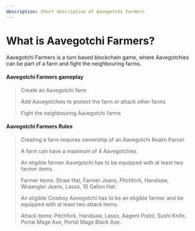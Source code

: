 ```yaml
---
description: Short description of Aavegotchi Farmers
---
```


# What is Aavegotchi Farmers?

Aavegotchi Farmers is a turn based blockchain game, where Aavegotchies can be part of a farm and fight the neighbouring farms.

#### Aavegotchi Farmers gameplay

> Create an Aavegotchi farm
>
> Add Aavegotchies to protect the farm or attack other farms
>
> Fight the neighbouring Aavegotchi farms

#### Aavegotchi Farmers Rules

> Creating a farm requires ownership of an Aavegotchi Realm Parcel.
>
> A farm can have a maximum of 4 Aavegotchies.
>
> An eligible farmer Aavegotchi has to be equipped with at least two farmer items.
>
> Farmer items: Straw Hat, Farmer Jeans, Pitchfork, Handsaw, Wraangler Jeans, Lasso, 10 Gallon Hat.
>
> An eligible Cowboy Aavegotchi has to be an eligible farmer and be equipped with at least two attack items.
>
> Attack items: Pitchfork, Handsaw, Lasso, Aagent Pistol, Sushi Knife, Portal Mage Axe, Portal Mage Black Axe.
